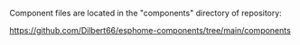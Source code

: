 Component files are located in the "components" directory of repository:

https://github.com/Dilbert66/esphome-components/tree/main/components